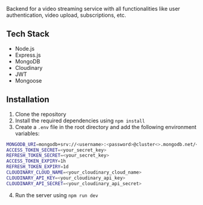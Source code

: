Backend for a video streaming service with all functionalities like user authentication, video upload, subscriptions, etc.

## Tech Stack

- Node.js
- Express.js
- MongoDB
- Cloudinary
- JWT
- Mongoose

## Installation

1. Clone the repository
2. Install the required dependencies using `npm install`
3. Create a `.env` file in the root directory and add the following environment variables:

```bash
MONGODB_URI=mongodb+srv://<username>:<password>@cluster<>.mongodb.net/<database>?retryWrites=true&w=majority
ACCESS_TOKEN_SECRET=<your_secret_key>
REFRESH_TOKEN_SECRET=<your_secret_key>
ACCESS_TOKEN_EXPIRY=1h
REFRESH_TOKEN_EXPIRY=1d
CLOUDINARY_CLOUD_NAME=<your_cloudinary_cloud_name>
CLOUDINARY_API_KEY=<your_cloudinary_api_key>
CLOUDINARY_API_SECRET=<your_cloudinary_api_secret>
```

4. Run the server using `npm run dev`